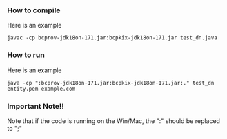 ### How to compile
Here is an example
```
javac -cp bcprov-jdk18on-171.jar:bcpkix-jdk18on-171.jar test_dn.java
```

### How to run
Here is an example
```
java -cp ":bcprov-jdk18on-171.jar:bcpkix-jdk18on-171.jar:." test_dn entity.pem example.com
```

### Important Note!!
Note that if the code is running on the Win/Mac, the ":" should be replaced to ";"